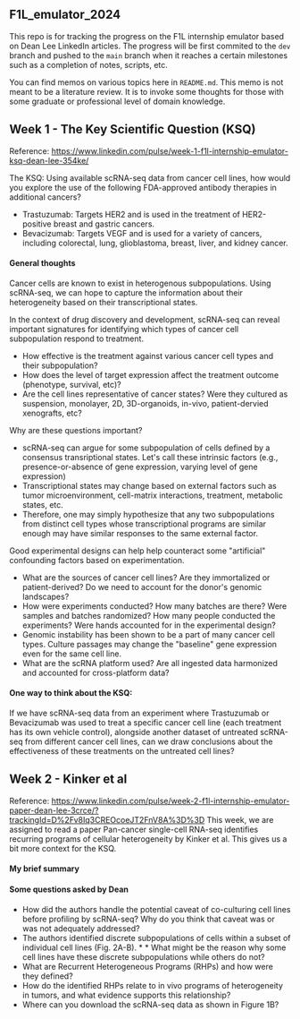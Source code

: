 ## F1L_emulator_2024
This repo is for tracking the progress on the F1L internship emulator based on Dean Lee LinkedIn articles. The progress will be first commited to the `dev` branch and pushed to the `main` branch when it reaches a certain milestones such as a completion of notes, scripts, etc.

You can find memos on various topics here in `README.md`. This memo is not meant to be a literature review. It is to invoke some thoughts for those with some graduate or professional level of domain knowledge.

## Week 1 - The Key Scientific Question (KSQ)
Reference: https://www.linkedin.com/pulse/week-1-f1l-internship-emulator-ksq-dean-lee-354ke/

The KSQ: Using available scRNA-seq data from cancer cell lines, how would you explore the use of the following FDA-approved antibody therapies in additional cancers?
* Trastuzumab: Targets HER2 and is used in the treatment of HER2-positive breast and gastric cancers.
* Bevacizumab: Targets VEGF and is used for a variety of cancers, including colorectal, lung, glioblastoma, breast, liver, and kidney cancer.

#### General thoughts
Cancer cells are known to exist in heterogenous subpopulations. Using scRNA-seq, we can hope to capture the information about their heterogeneity based on their transcriptional states. 

In the context of drug discovery and development, scRNA-seq can reveal important signatures for identifying which types of cancer cell subpopulation respond to treatment.
* How effective is the treatment against various cancer cell types and their subpopulation?
* How does the level of target expression affect the treatment outcome (phenotype, survival, etc)?
* Are the cell lines representative of cancer states? Were they cultured as suspension, monolayer, 2D, 3D-organoids, in-vivo, patient-dervied xenografts, etc?

Why are these questions important?
* scRNA-seq can argue for some subpopulation of cells defined by a consensus transriptional states. Let's call these intrinsic factors (e.g., presence-or-absence of gene expression, varying level of gene expression)
* Transcriptional states may change based on external factors such as tumor microenvironment, cell-matrix interactions, treatment, metabolic states, etc.
* Therefore, one may simply hypothesize that any two subpopulations from distinct cell types whose transcriptional programs are similar enough may have similar responses to the same external factor.

Good experimental designs can help help counteract some "artificial" confounding factors based on experimentation.
* What are the sources of cancer cell lines? Are they immortalized or patient-derived? Do we need to account for the donor's genomic landscapes?
* How were experiments conducted? How many batches are there? Were samples and batches randomized? How many people conducted the experiments? Were hands accounted for in the experimental design? 
* Genomic instability has been shown to be a part of many cancer cell types. Culture passages may change the "baseline" gene expression even for the same cell line.  
* What are the scRNA platform used? Are all ingested data harmonized and accounted for cross-platform data?

#### One way to think about the KSQ:
If we have scRNA-seq data from an experiment where Trastuzumab or Bevacizumab was used to treat a specific cancer cell line (each treatment has its own vehicle control), alongside another dataset of untreated scRNA-seq from different cancer cell lines, can we draw conclusions about the effectiveness of these treatments on the untreated cell lines?

## Week 2 - Kinker et al
Reference: https://www.linkedin.com/pulse/week-2-f1l-internship-emulator-paper-dean-lee-3crce/?trackingId=D%2Fv8Iq3CREOcoeJT2FnV8A%3D%3D
This week, we are assigned to read a paper Pan-cancer single-cell RNA-seq identifies recurring programs of cellular heterogeneity by Kinker et al. This gives us a bit more context for the KSQ.

#### My brief summary




#### Some questions asked by Dean
* How did the authors handle the potential caveat of co-culturing cell lines before profiling by scRNA-seq? Why do you think that caveat was or was not adequately addressed?
* The authors identified discrete subpopulations of cells within a subset of individual cell lines (Fig. 2A-B). * * What might be the reason why some cell lines have these discrete subpopulations while others do not?
* What are Recurrent Heterogeneous Programs (RHPs) and how were they defined?
* How do the identified RHPs relate to in vivo programs of heterogeneity in tumors, and what evidence supports this relationship?
* Where can you download the scRNA-seq data as shown in Figure 1B?